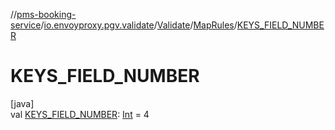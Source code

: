 //[pms-booking-service](../../../../index.md)/[io.envoyproxy.pgv.validate](../../index.md)/[Validate](../index.md)/[MapRules](index.md)/[KEYS_FIELD_NUMBER](-k-e-y-s_-f-i-e-l-d_-n-u-m-b-e-r.md)

# KEYS_FIELD_NUMBER

[java]\
val [KEYS_FIELD_NUMBER](-k-e-y-s_-f-i-e-l-d_-n-u-m-b-e-r.md): [Int](https://kotlinlang.org/api/core/kotlin-stdlib/kotlin/-int/index.html) = 4